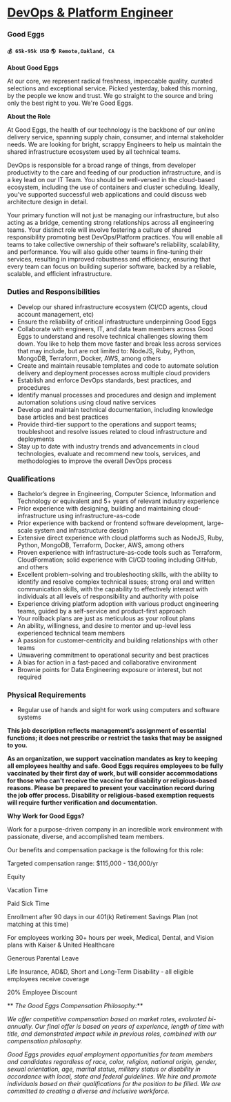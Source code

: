 # [DevOps & Platform Engineer](https://www.remotewlb.com/apply/devops-platform-engineer-41618)  
### Good Eggs  
#### `💰 65k-95k USD` `🌎 Remote,Oakland, CA`  

**About Good Eggs**

  

At our core, we represent radical freshness, impeccable quality, curated selections and exceptional service. Picked yesterday, baked this morning, by the people we know and trust. We go straight to the source and bring only the best right to you. We're Good Eggs.

  

**About the Role**

  

At Good Eggs, the health of our technology is the backbone of our online delivery service, spanning supply chain, consumer, and internal stakeholder needs. We are looking for bright, scrappy Engineers to help us maintain the shared infrastructure ecosystem used by all technical teams.

  

DevOps is responsible for a broad range of things, from developer productivity to the care and feeding of our production infrastructure, and is a key lead on our IT Team. You should be well-versed in the cloud-based ecosystem, including the use of containers and cluster scheduling. Ideally, you've supported successful web applications and could discuss web architecture design in detail.

  

Your primary function will not just be managing our infrastructure, but also acting as a bridge, cementing strong relationships across all engineering teams. Your distinct role will involve fostering a culture of shared responsibility promoting best DevOps/Platform practices. You will enable all teams to take collective ownership of their software's reliability, scalability, and performance. You will also guide other teams in fine-tuning their services, resulting in improved robustness and efficiency, ensuring that every team can focus on building superior software, backed by a reliable, scalable, and efficient infrastructure.

### Duties and Responsibilities

  * Develop our shared infrastructure ecosystem (CI/CD agents, cloud account management, etc)
  * Ensure the reliability of critical infrastructure underpinning Good Eggs
  * Collaborate with engineers, IT, and data team members across Good Eggs to understand and resolve technical challenges slowing them down. You like to help them move faster and break less across services that may include, but are not limited to: NodeJS, Ruby, Python, MongoDB, Terraform, Docker, AWS, among others
  * Create and maintain reusable templates and code to automate solution delivery and deployment processes across multiple cloud providers
  * Establish and enforce DevOps standards, best practices, and procedures
  * Identify manual processes and procedures and design and implement automation solutions using cloud native services
  * Develop and maintain technical documentation, including knowledge base articles and best practices
  * Provide third-tier support to the operations and support teams; troubleshoot and resolve issues related to cloud infrastructure and deployments
  * Stay up to date with industry trends and advancements in cloud technologies, evaluate and recommend new tools, services, and methodologies to improve the overall DevOps process

### Qualifications

  * Bachelor’s degree in Engineering, Computer Science, Information and Technology or equivalent and 5+ years of relevant industry experience
  * Prior experience with designing, building and maintaining cloud-infrastructure using infrastructure-as-code
  * Prior experience with backend or frontend software development, large-scale system and infrastructure design
  * Extensive direct experience with cloud platforms such as NodeJS, Ruby, Python, MongoDB, Terraform, Docker, AWS, among others
  * Proven experience with infrastructure-as-code tools such as Terraform, CloudFormation; solid experience with CI/CD tooling including GitHub, and others
  * Excellent problem-solving and troubleshooting skills, with the ability to identify and resolve complex technical issues; strong oral and written communication skills, with the capability to effectively interact with individuals at all levels of responsibility and authority with poise
  * Experience driving platform adoption with various product engineering teams, guided by a self-service and product-first approach
  * Your rollback plans are just as meticulous as your rollout plans
  * An ability, willingness, and desire to mentor and up-level less experienced technical team members
  * A passion for customer-centricity and building relationships with other teams
  * Unwavering commitment to operational security and best practices
  * A bias for action in a fast-paced and collaborative environment
  * Brownie points for Data Engineering exposure or interest, but not required

### Physical Requirements

  * Regular use of hands and sight for work using computers and software systems

  

 **This job description reflects management’s assignment of essential functions; it does not prescribe or restrict the tasks that may be assigned to you.**

  

 **As an organization, we support vaccination mandates as key to keeping all employees healthy and safe. Good Eggs requires employees to be fully vaccinated by their first day of work, but will consider accommodations for those who can't receive the vaccine for disability or religious-based reasons. Please be prepared to present your vaccination record during the job offer process. Disability or religious-based exemption requests will require further verification and documentation.**

 **Why Work for Good Eggs?**

  

Work for a purpose-driven company in an incredible work environment with passionate, diverse, and accomplished team members.

  

Our benefits and compensation package is the following for this role:

  

Targeted compensation range: $115,000 - 136,000/yr

Equity

Vacation Time

Paid Sick Time

Enrollment after 90 days in our 401(k) Retirement Savings Plan (not matching at this time)

For employees working 30+ hours per week, Medical, Dental, and Vision plans with Kaiser & United Healthcare

Generous Parental Leave

Life Insurance, AD&D, Short and Long-Term Disability - all eligible employees receive coverage

20% Employee Discount

  

 ** _The Good Eggs Compensation Philosophy:_**

 _We offer competitive compensation based on market rates, evaluated bi-annually. Our final offer is based on years of experience, length of time with title, and demonstrated impact while in previous roles, combined with our compensation philosophy._

  

  

 _Good Eggs provides equal employment opportunities for team members and candidates regardless of race, color, religion, national origin, gender, sexual orientation, age, marital status, military status or disability in accordance with local, state and federal guidelines. We hire and promote individuals based on their qualifications for the position to be filled. We are committed to creating a diverse and inclusive workforce._

